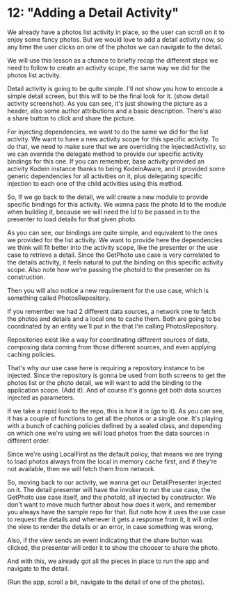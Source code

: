 # 12: "Adding a Detail Activity"

We already have a photos list activity in place, so the user can scroll on it to enjoy some fancy photos. But we would
love to add a detail activity now, so any time the user clicks on one of the photos we can navigate to the detail.

We will use this lesson as a chance to briefly recap the different steps we need to follow to create an activity scope,
the same way we did for the photos list activity.

Detail activity is going to be quite simple. I'll not show you how to encode a simple detail screen, but this will to be
the final look for it. (show detail activity screenshot). As you can see, it's just showing the picture as a header,
also some author attributions and a basic description. There's also a share button to click and share the picture.

For injecting dependencies, we want to do the same we did for the list activity. We want to have a new activity scope
for this specific activity. To do that, we need to make sure that we are overriding the InjectedActivity, so we can
override the delegate method to provide our specific activity bindings for this one. If you can remember, base
activity provided an activity Kodein instance thanks to being KodeinAware, and it provided some generic dependencies
for all activities on it, plus delegating specific injection to each one of the child activities using this method.

So, If we go back to the detail, we will create a new module to provide specific bindings for this activity. We wanna
pass the photo Id to the module when building it, because we will need the Id to be passed in to the presenter to load
details for that given photo.

As you can see, our bindings are quite simple, and equivalent to the ones we provided for the list activity. We want to
provide here the dependencies we think will fit better into the activity scope, like the presenter or the use case to
retrieve a detail. Since the GetPhoto use case is very correlated to the details activity, it feels natural to put the
binding on this specific activity scope. Also note how we're passing the photoId to the presenter on its construction.

Then you will also notice a new requirement for the use case, which is something called PhotosRepository.

If you remember we had 2 different data sources, a network one to fetch the photos and
details and a local one to cache them. Both are going to be coordinated by an entity we'll put in the that I'm calling
PhotosRepository.

Repositories exist like a way for coordinating different sources of data, composing data coming from those different
sources, and even applying caching policies.

That's why our use case here is requiring a repository instance to be injected. Since the repository is gonna be
used from both screens to get the photos list or the photo detail, we will want to add the binding to the application
scope. (Add it). And of course it's gonna get both data sources injected as parameters.

If we take a rapid look to the repo, this is how it is (go to it). As you can see, it has a couple of functions to
get all the photos or a single one. It's playing with a bunch of caching policies defined by a sealed class, and
depending on which one we're using we will load photos from the data sources in different order.

Since we're using LocalFirst as the default policy, that means we are trying to load photos always from the local in
memory cache first, and if they're not available, then we will fetch them from network.

So, moving back to our activity, we wanna get our DetailPresenter injected on it. The detail presenter will have the
invoker to run the use case, the GetPhoto use case itself, and the photoId, all injected by constructor. We don't want
to move much further about how does it work, and remember you always have the sample repo for that. But note how it uses
the use case to request the details and whenever it gets a response from it, it will order the view to render the
details or an error, in case something was wrong.

Also, if the view sends an event indicating that the share button was clicked, the presenter will order it to show the
chooser to share the photo.

And with this, we already got all the pieces in place to run the app and navigate to the detail.

(Run the app, scroll a bit, navigate to the detail of one of the photos).

